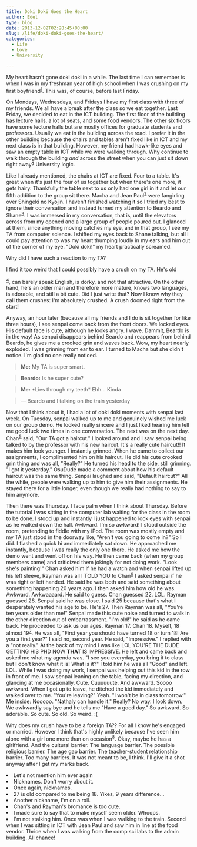 ```yaml
---
title: Doki Doki Goes the Heart
author: Edel
type: blog
date: 2013-12-02T02:28:45+00:00
slug: /life/doki-doki-goes-the-heart/
categories:
  - Life
  - Love
  - University

---
```

My heart hasn't gone doki doki in a while. The last time I can remember is when I was in my freshman year of high school when I was crushing on my first boyfriend<sup class="footnote"><a href="#foot_ajs-fn-id_1-216" id="back_ajs-fn-id_1-216">1</a></sup>. This was, of course, before last Friday.

On Mondays, Wednesdays, and Fridays I have my first class with three of my friends. We all have a break after the class so we eat together. Last Friday, we decided to eat in the ICT building. The first floor of the building has lecture halls, a lot of seats, and some food vendors. The other six floors have some lecture halls but are mostly offices for graduate students and professors. Usually we eat in the building across the road. I prefer it in the other building because the chairs and tables aren't fixed like in ICT and my next class is in that building. However, my friend had hawk-like eyes and saw an empty table in ICT while we were walking through. Why continue to walk through the building _and_ across the street when you can just sit down right away? University logic.

Like I already mentioned, the chairs at ICT are fixed. Four to a table. It's great when it's just the four of us together but when there's one more, it gets hairy. Thankfully the table next to us only had one girl in it and let our fifth addition to the group sit there. Macha and Jean Paul<sup class="footnote"><a href="#foot_ajs-fn-id_2-216" id="back_ajs-fn-id_2-216">2</a></sup> were fangirling over Shingeki no Kyojin. I haven't finished watching it so I tried my best to ignore their conversation and instead turned my attention to Beardo and Shane<sup class="footnote"><a href="#foot_ajs-fn-id_3-216" id="back_ajs-fn-id_3-216">3</a></sup>. I was immersed in my conversation, that is, until the elevators across from my opened and a large group of people poured out. I glanced at them, since anything moving catches my eye, and in that group, I see my TA from computer science. I shifted my eyes back to Shane talking, but all I could pay attention to was my heart thumping loudly in my ears and him out of the corner of my eye. "Doki doki!" my heart practically screamed.

Why did I have such a reaction to my TA?

I find it too weird that I could possibly have a crush on my TA. He's old
  
<sup class="footnote"><a href="#foot_ajs-fn-id_4-216" id="back_ajs-fn-id_4-216">4</a></sup>, can barely speak English, is dorky, and not that attractive. On the other hand, he's an older man and therefore more mature, knows two languages, is adorable, and still a bit cute. Did I just write that? Now I know why they call them crushes: I'm absolutely crushed. A crush doomed right from the start!

Anyway, an hour later (because all my friends and I do is sit together for like three hours), I see senpai come back from the front doors. We locked eyes. His default face is cute, although he looks angry. I wave. Dammit, Beardo is in the way! As senpai disappears behind Beardo and reappears from behind Beardo, he gives me a crooked grin and waves back. Wow, my heart nearly exploded. I was grinning from ear to ear. I turned to Macha but she didn't notice. I'm glad no one really noticed.

> **Me:** My TA is super smart.
  
> **Beardo:** Is he super cute?
  
> **Me:** \*Lies through my teeth\* Ehh... Kinda
  
> &mdash; Beardo and I talking on the train yesterday

Now that I think about it, I had a lot of doki doki moments with senpai last week. On Tuesday, senpai walked up to me and genuinely wished me luck on our group demo. He looked really sincere and I just liked hearing him tell me good luck two times in one conversation. The next was on the next day. Chan<sup class="footnote"><a href="#foot_ajs-fn-id_5-216" id="back_ajs-fn-id_5-216">5</a></sup> said, "Our TA got a haircut." I looked around and I saw senpai being talked to by the professor with his new haircut. It's a really cute haircut!! It makes him look younger. I instantly grinned. When he came to collect our assignments, I complimented him on his haircut. He did his cute crooked grin thing and was all, "Really?" He turned his head to the side, still grinning. "I got it yesterday." OsuDude made a comment about how his default haircut was the same thing. Senpai laughed and said, "Default haircut?" All the while, people were walking up to him to give him their assignments. He stayed there for a little longer, even though we really had nothing to say to him anymore.

Then there was Thursday. I face palm when I think about Thursday. Before the tutorial I was sitting in the computer lab waiting for the class in the room to be done. I stood up and instantly I just happened to lock eyes with senpai as he walked down the hall. Awkward. I'm so awkward! I stood outside the room, pretending to fiddle with my iPod. The room was mostly empty and my TA just stood in the doorway like, "Aren't you going to come in?" So I did. I flashed a quick hi and immediately sat down. He approached me instantly, because I was really the only one there. He asked me how the demo went and went off on his way. He then came back (when my group members came) and criticized them jokingly for not doing work. "Look she's painting!" Chan asked him if he had a watch and when senpai lifted up his left sleeve, Rayman was all I TOLD YOU to Chan<sup class="footnote"><a href="#foot_ajs-fn-id_6-216" id="back_ajs-fn-id_6-216">6</a></sup> I asked senpai if he was right or left handed. He said he was both and said something about something happening 20 years ago. I then asked him how old he was. Awkward. Awkwaaaard. He said to guess. Chan guessed 22. LOL. Rayman guessed 28. Senpai said he was close. I said 25 because that's what I desperately wanted his age to be. He's 27. Then Rayman was all, "You're ten years older than me!" Senpai made this cute noise and turned to walk in the other direction out of embarrassment. "I'm old!" he said as he came back. He proceeded to ask us our ages. Rayman 17. Chan 18. Myself, 18 almost 19<sup class="footnote"><a href="#foot_ajs-fn-id_7-216" id="back_ajs-fn-id_7-216">7</a></sup>. He was all, "First year you should have turned 18 or turn 18! Are you a first year?" I said no, second year. He said, "Impressive." I replied with a "not really." At the back of my mind I was like LOL YOU'RE THE DUDE GETTING HIS PHD NOW **THAT** IS IMPRESSIVE. He left and came back and asked me what my agenda was. "I see you everyday, you bring it to class but I don't know what it is! What is it?" I told him he was all "Good" and left. LOL. While I was doing my work, I senpai was helping out this kid in the row in front of me. I saw senpai leaning on the table, facing my direction, and glancing at me occasionally. Cute. Cuuuuuute. And awkward. Soooo awkward. When I got up to leave, he ditched the kid immediately and walked over to me. "You're leaving?" Yeah. "I won't be in class tomorrow." Me inside: Nooooo. "Nathaly can handle it." Really? No way. I look down. We awkwardly say bye and he tells me "Have a good day." So awkward. So adorable. So cute. So old. So weird. :(

Why does my crush have to be a foreign TA?? For all I know he's engaged or married. However I think that's highly unlikely because I've seen him alone with a girl one more than on occasion<sup class="footnote"><a href="#foot_ajs-fn-id_8-216" id="back_ajs-fn-id_8-216">8</a></sup>. Okay, maybe he has a girlfriend. And the cultural barrier. The language barrier. The possible religious barrier. The age gap barrier. The teacher-student relationship barrier. Too many barriers. It was not meant to be, I think. I'll give it a shot anyway after I get my marks back.


  <li>
    <a id="foot_ajs-fn-id_1-216"></a>Let's not mention him ever again&nbsp;&nbsp;<a class="ajs-back-link" href="#back_ajs-fn-id_1-216"></a>
  </li>
  <li>
    <a id="foot_ajs-fn-id_2-216"></a>Nicknames. Don't worry about it.&nbsp;&nbsp;<a class="ajs-back-link" href="#back_ajs-fn-id_2-216"></a>
  </li>
  <li>
    <a id="foot_ajs-fn-id_3-216"></a>Once again, nicknames.&nbsp;&nbsp;<a class="ajs-back-link" href="#back_ajs-fn-id_3-216"></a>
  </li>
  <li>
    <a id="foot_ajs-fn-id_4-216"></a>27 is old compared to me being 18. Yikes, 9 years difference...&nbsp;&nbsp;<a class="ajs-back-link" href="#back_ajs-fn-id_4-216"></a>
  </li>
  <li>
    <a id="foot_ajs-fn-id_5-216"></a>Another nickname, I'm on a roll.&nbsp;&nbsp;<a class="ajs-back-link" href="#back_ajs-fn-id_5-216"></a>
  </li>
  <li>
    <a id="foot_ajs-fn-id_6-216"></a>Chan's and Rayman's bromance is too cute.&nbsp;&nbsp;<a class="ajs-back-link" href="#back_ajs-fn-id_6-216"></a>
  </li>
  <li>
    <a id="foot_ajs-fn-id_7-216"></a>I made sure to say that to make myself seem older. Whoops.&nbsp;&nbsp;<a class="ajs-back-link" href="#back_ajs-fn-id_7-216"></a>
  </li>
  <li>
    <a id="foot_ajs-fn-id_8-216"></a>I'm not stalking him. Once was when I was walking to the train. Second when I was sitting in ICT with Jean Paul and saw him in line at the food vendor. Thrice when I was walking from the comp sci labs to the admin building. All chance!&nbsp;&nbsp;<a class="ajs-back-link" href="#back_ajs-fn-id_8-216"></a>
  </li>


<div id="ajs-fn-id_1-216" style="display:none;margin:0;" class="ajs-footnote-popup">
  <div>
    Let's not mention him ever again
  </div>
</div>

<div id="ajs-fn-id_2-216" style="display:none;margin:0;" class="ajs-footnote-popup">
  <div>
    Nicknames. Don't worry about it.
  </div>
</div>

<div id="ajs-fn-id_3-216" style="display:none;margin:0;" class="ajs-footnote-popup">
  <div>
    Once again, nicknames.
  </div>
</div>

<div id="ajs-fn-id_4-216" style="display:none;margin:0;" class="ajs-footnote-popup">
  <div>
    27 is old compared to me being 18. Yikes, 9 years difference...
  </div>
</div>

<div id="ajs-fn-id_5-216" style="display:none;margin:0;" class="ajs-footnote-popup">
  <div>
    Another nickname, I'm on a roll.
  </div>
</div>

<div id="ajs-fn-id_6-216" style="display:none;margin:0;" class="ajs-footnote-popup">
  <div>
    Chan's and Rayman's bromance is too cute.
  </div>
</div>

<div id="ajs-fn-id_7-216" style="display:none;margin:0;" class="ajs-footnote-popup">
  <div>
    I made sure to say that to make myself seem older. Whoops.
  </div>
</div>

<div id="ajs-fn-id_8-216" style="display:none;margin:0;" class="ajs-footnote-popup">
  <div>
    I'm not stalking him. Once was when I was walking to the train. Second when I was sitting in ICT with Jean Paul and saw him in line at the food vendor. Thrice when I was walking from the comp sci labs to the admin building. All chance!
  </div>
</div>